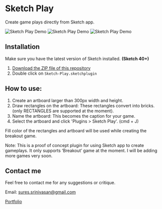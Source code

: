 # Sketch Play
Create game plays directly from Sketch app.

![Sketch Play Demo](http://www.sureskumar.com/sketchplay/gifs/SP_001_GIF_888_low.gif)
![Sketch Play Demo](http://www.sureskumar.com/sketchplay/gifs/SP_006_GIF_888.gif)
![Sketch Play Demo](http://www.sureskumar.com/sketchplay/gifs/SP_002_GIF_888.gif)

## Installation

Make sure you have the latest version of Sketch installed. **(Sketch 40+)**

1. [Download the ZIP file of this repository](https://github.com/sureskumar/sketch-play/archive/master.zip)
2. Double click on `Sketch-Play.sketchplugin`

## How to use:
1. Create an artboard larger than 300px width and height.
2. Draw rectangles on the artboard: These rectangles convert into bricks. (only RECTANGLES are supported at the moment).
3. Name the artboard: This becomes the caption for your game.
4. Select the artboard and click 'Plugins > Sketch Play'. (cmd + J)

Fill color of the rectangles and artboard will be used while creating the breakout game.

Note: This is a proof of concept plugin for using Sketch app to create gameplays. It only supports ‘Breakout’ game at the moment. I will be adding more games very soon.

## Contact me

Feel free to contact me for any suggestions or critique.

Email: sures.srinivasan@gmail.com

[Portfolio](http://sureskumar.com)